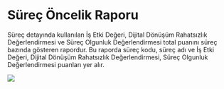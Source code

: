 # Süreç Öncelik Raporu

Süreç detayında kullanılan İş Etki Değeri, Dijital Dönüşüm Rahatsızlık Değerlendirmesi ve Süreç Olgunluk Değerlendirmesi total puanını süreç bazında gösteren rapordur. 
Bu raporda süreç kodu, süreç adı ve  İş Etki Değeri, Dijital Dönüşüm Rahatsızlık Değerlendirmesi, Süreç Olgunluk Değerlendirmesi puanları yer alır.

![](https://docsbimser.blob.core.windows.net/imagecontainer/1-5a70498f-3869-4ef0-8316-4ea1701f3bca.png)